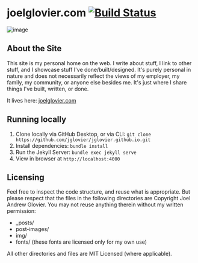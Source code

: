 joelglovier.com [![Build Status](https://travis-ci.org/jglovier/jglovier.github.io.png)](https://travis-ci.org/jglovier/jglovier.github.io)
==================

![image](https://user-images.githubusercontent.com/1319791/102702995-1729ce80-421e-11eb-8a69-ac8288bf4ab7.png)

## About the Site

This site is my personal home on the web. I write about stuff, I link to other stuff, and I showcase stuff I've done/built/designed. It's purely personal in nature and does not necessarily reflect the views of my employer, my family, my community, or anyone else besides me. It's just where I share things I've built, written, or done.

It lives here: [joelglovier.com](http://joelglovier.com)

## Running locally

1. Clone locally via GitHub Desktop, or via CLI: `git clone https://github.com/jglovier/jglovier.github.io.git`
2. Install dependencies: `bundle install`
3. Run the Jekyll Server: `bundle exec jekyll serve`
4. View in browser at `http://localhost:4000`

## Licensing

Feel free to inspect the code structure, and reuse what is appropriate. But please respect that the files in the following directories are Copyright Joel Andrew Glovier. You may not reuse anything therein without my written permission:
- _posts/
- post-images/
- img/
- fonts/ (these fonts are licensed only for my own use)

All other directories and files are MIT Licensed (where applicable).
